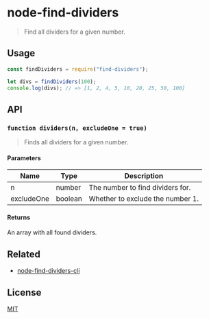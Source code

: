# node-find-dividers
> Find all dividers for a given number.

## Usage
```javascript
const findDividers = require("find-dividers");

let divs = findDividers(100);
console.log(divs); // => [1, 2, 4, 5, 10, 20, 25, 50, 100]
```

## API
### `function dividers(n, excludeOne = true)`
> Finds all dividers for a given number.

#### Parameters
| Name | Type | Description |
| ---- | ---- | ---- |
| n | number | The number to find dividers for. |
| excludeOne | boolean | Whether to exclude the number 1. |

#### Returns
An array with all found dividers.

## Related
- [node-find-dividers-cli](https://github.com/axelrindle/node-find-dividers-cli)

## License
[MIT](LICENSE)
